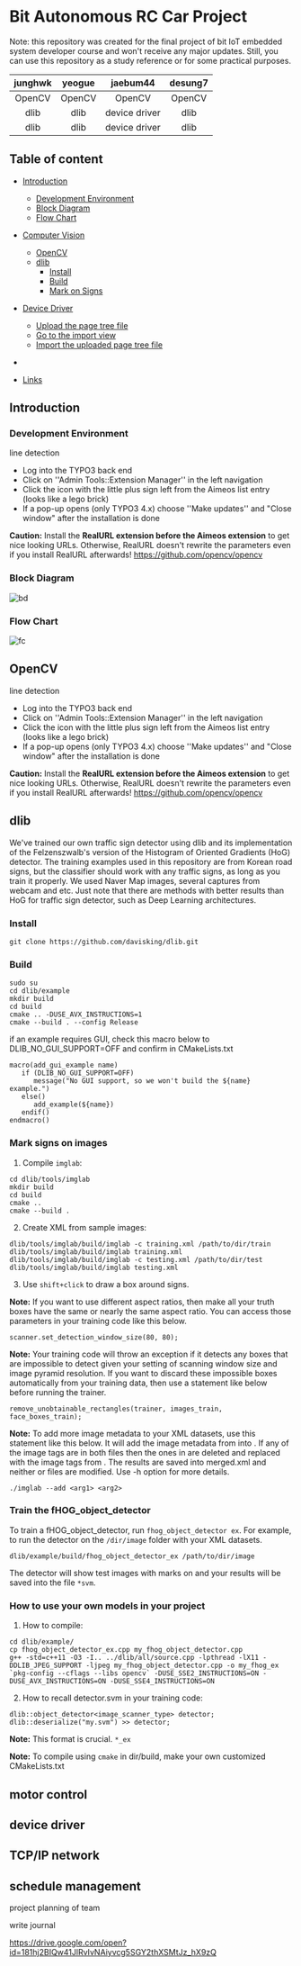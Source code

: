 Bit Autonomous RC Car Project 
======================

Note: this repository was created for the final project of bit IoT embedded system developer course and won't receive any major updates. Still, you can use this repository as a study reference or for some practical purposes.

| junghwk | yeogue | jaebum44 | desung7 |
| :---: | :---: | :---: | :---: |
| OpenCV | OpenCV | OpenCV | OpenCV |
| dlib | dlib | device driver | dlib |
| dlib | dlib | device driver | dlib |


## Table of content

- [Introduction](#introduction)
    - [Development Environment](#development-environment)
    - [Block Diagram](#block-diagram)
    - [Flow Chart](#flow-chart)
    
- [Computer Vision](#computer-vision)
    - [OpenCV](#openCV)
    - [dlib](#dlib)
        - [Install](#install)
        - [Build](#build)
        - [Mark on Signs](#mark-on-signs)
        
    
- [Device Driver](#device-driver)
    - [Upload the page tree file](#upload-the-page-tree-file)
    - [Go to the import view](#go-to-the-import-view)
    - [Import the uploaded page tree file](#import-the-uploaded-page-tree-file)

- [](#license)

- [Links](#links)

## Introduction

### Development Environment

line detection
* Log into the TYPO3 back end
* Click on ''Admin Tools::Extension Manager'' in the left navigation
* Click the icon with the little plus sign left from the Aimeos list entry (looks like a lego brick)
* If a pop-up opens (only TYPO3 4.x) choose ''Make updates'' and "Close window" after the installation is done

**Caution:** Install the **RealURL extension before the Aimeos extension** to get nice looking URLs. Otherwise, RealURL doesn't rewrite the parameters even if you install RealURL afterwards!
<https://github.com/opencv/opencv>

### Block Diagram

![bd](./img/block_diagram.jpg)

### Flow Chart

![fc](./img/flow_chart.jpg)

## OpenCV

line detection
* Log into the TYPO3 back end
* Click on ''Admin Tools::Extension Manager'' in the left navigation
* Click the icon with the little plus sign left from the Aimeos list entry (looks like a lego brick)
* If a pop-up opens (only TYPO3 4.x) choose ''Make updates'' and "Close window" after the installation is done

**Caution:** Install the **RealURL extension before the Aimeos extension** to get nice looking URLs. Otherwise, RealURL doesn't rewrite the parameters even if you install RealURL afterwards!
<https://github.com/opencv/opencv>

## dlib

We've trained our own traffic sign detector using dlib and its implementation of the Felzenszwalb's version of the Histogram of Oriented Gradients (HoG) detector. The training examples used in this repository are from Korean road signs, but the classifier should work with any traffic signs, as long as you train it properly. We used Naver Map images, several captures from webcam and etc. Just note that there are methods with better results than HoG for traffic sign detector, such as Deep Learning architectures. 

### Install

```
git clone https://github.com/davisking/dlib.git
```

### Build

```
sudo su
cd dlib/example
mkdir build
cd build 
cmake .. -DUSE_AVX_INSTRUCTIONS=1
cmake --build . --config Release
```

if an example requires GUI, check this macro below to DLIB_NO_GUI_SUPPORT=OFF and confirm in CMakeLists.txt
```
macro(add_gui_example name)
   if (DLIB_NO_GUI_SUPPORT=OFF)
      message("No GUI support, so we won't build the ${name} example.")
   else()
      add_example(${name})
   endif()
endmacro()
```

### Mark signs on images

1. Compile `imglab`:

```
cd dlib/tools/imglab
mkdir build
cd build
cmake ..
cmake --build .
```

2. Create XML from sample images:

```
dlib/tools/imglab/build/imglab -c training.xml /path/to/dir/train
dlib/tools/imglab/build/imglab training.xml
dlib/tools/imglab/build/imglab -c testing.xml /path/to/dir/test
dlib/tools/imglab/build/imglab testing.xml
```

3. Use `shift+click` to draw a box around signs.


**Note:** If you want to use different aspect ratios, then make all your truth boxes have the same or nearly the same aspect ratio. You can access those parameters in your training code like this below. 

``` 
scanner.set_detection_window_size(80, 80);  
``` 

**Note:** Your training code will throw an exception if it detects any boxes that are impossible to detect given your setting of scanning window size and image pyramid resolution. If you want to discard these impossible boxes automatically from your training data, then use a statement like below before running the trainer.

```
remove_unobtainable_rectangles(trainer, images_train, face_boxes_train);   
```

**Note:**  To add more image metadata to your XML datasets, use this statement like this below. It will add the image metadata from <arg1> into <arg2>. If any of the image tags are in both files then the ones in <arg2> are deleted and replaced with the image tags from <arg1>. The results are saved into merged.xml and neither <arg1> or <arg2> files are modified. Use -h option for more details.  

```
./imglab --add <arg1> <arg2>
```
        
        
### Train the fHOG_object_detector

To train a fHOG_object_detector, run `fhog_object_detector ex`. For example, to run the detector on the `/dir/image` folder with your XML datasets.  

```
dlib/example/build/fhog_object_detector_ex /path/to/dir/image
```

The detector will show test images with marks on and your results will be saved into the file `*svm`.

### How to use your own models in your project 


1. How to compile:

```
cd dlib/example/
cp fhog_object_detector_ex.cpp my_fhog_object_detector.cpp
g++ -std=c++11 -O3 -I.. ../dlib/all/source.cpp -lpthread -lX11 -DDLIB_JPEG_SUPPORT -ljpeg my_fhog_object_detector.cpp -o my_fhog_ex `pkg-config --cflags --libs opencv` -DUSE_SSE2_INSTRUCTIONS=ON -DUSE_AVX_INSTRUCTIONS=ON -DUSE_SSE4_INSTRUCTIONS=ON
```

2. How to recall detector.svm in your training code:

```
dlib::object_detector<image_scanner_type> detector;
dlib::deserialize("my.svm") >> detector;
```

**Note:**  This format is crucial. `*_ex` 

**Note:**  To compile using `cmake` in dir/build, make your own customized CMakeLists.txt 

## motor control


## device driver


## TCP/IP network


## schedule management

project planning of team

write journal

<https://drive.google.com/open?id=181hj2BIQw41JlRvIvNAiyvcg5SGY2thXSMtJz_hX9zQ>

